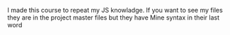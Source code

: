 I made this course to repeat my JS knowladge.
If you want to see my files they are in the project master files but they have Mine syntax in their last word